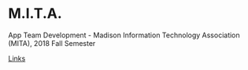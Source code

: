 # M.I.T.A.
App Team Development - Madison Information Technology Association (MITA), 2018 Fall Semester

[Links](LINKS.md)
